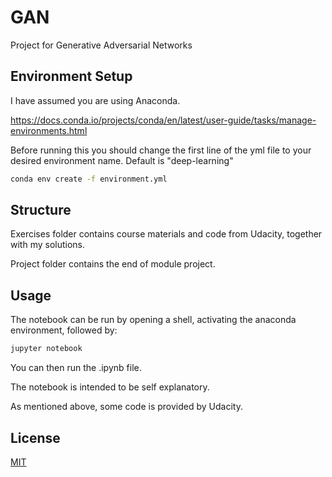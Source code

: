 # GAN

Project for Generative Adversarial Networks


## Environment Setup

I have assumed you are using Anaconda.

https://docs.conda.io/projects/conda/en/latest/user-guide/tasks/manage-environments.html

Before running this you should change the first line of the yml file to your desired environment name. Default is "deep-learning"

```bash
conda env create -f environment.yml

```
## Structure

Exercises folder contains course materials and code from Udacity, together with my solutions.

Project folder contains the end of module project.


## Usage

The notebook can be run by opening a shell, activating the anaconda environment, followed by:

```bash
jupyter notebook
```

You can then run the .ipynb file.

The notebook is intended to be self explanatory.

As mentioned above, some code is provided by Udacity.

## License

[MIT](https://choosealicense.com/licenses/mit/)
